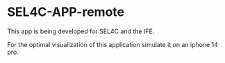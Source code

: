 # SEL4C-APP-remote
This app is being developed for SEL4C and the IFE.

For the optimal visualization of this application simulate it on an iphone 14 pro.

